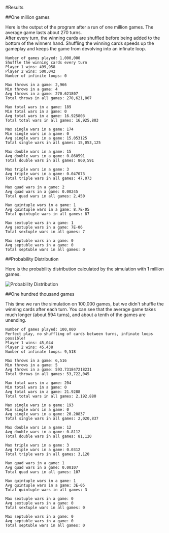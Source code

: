 #Results

##One million games

Here is the output of the program after a run of one million games.  The average game lasts about 270 turns.  
After every turn, the winning cards are shuffled before being added to the bottom of the winners hand.  Shuffling the winning cards speeds up the gameplay and keeps the game from devolving into an infinate loop.

    Number of games played: 1,000,000
    Shuffle the winning cards every turn
    Player 1 wins: 499,958
    Player 2 wins: 500,042
    Number of infinite loops: 0
    
    Max throws in a game: 2,966
    Min throws in a game: 4
    Avg throws in a game: 270.621807
    Total throws in all games: 270,621,807
    
    Max total wars in a game: 189
    Min total wars in a game: 0
    Avg total wars in a game: 16.925803
    Total total wars in all games: 16,925,803
    
    Max single wars in a game: 174
    Min single wars in a game: 0
    Avg single wars in a game: 15.053125
    Total single wars in all games: 15,053,125
    
    Max double wars in a game: 15
    Avg double wars in a game: 0.860591
    Total double wars in all games: 860,591
    
    Max triple wars in a game: 3
    Avg triple wars in a game: 0.047073
    Total triple wars in all games: 47,073
    
    Max quad wars in a game: 2
    Avg quad wars in a game: 0.00245
    Total quad wars in all games: 2,450
    
    Max quintuple wars in a game: 1
    Avg quintuple wars in a game: 8.7E-05
    Total quintuple wars in all games: 87
    
    Max sextuple wars in a game: 1
    Avg sextuple wars in a game: 7E-06
    Total sextuple wars in all games: 7
    
    Max septuble wars in a game: 0
    Avg septuble wars in a game: 0
    Total septuble wars in all games: 0

##Probability Distribution

Here is the probability distribution calculated by the simulation with 1 million games.

![Probability Distribution](http://i.imgur.com/GJrZyB0.png?1)

##One hundred thousand games

This time we ran the simulation on 100,000 games, but we didn't shuffle the winning cards after each turn.
You can see that the average game takes much longer (about 594 turns), and about a tenth of the games are unending.

    Number of games played: 100,000
    Perfect play, no shuffling of cards between turns, infinate loops possible!
    Player 1 wins: 45,044
    Player 2 wins: 45,438
    Number of infinate loops: 9,518
    
    Max throws in a game: 6,516
    Min throws in a game: 5
    Avg throws in a game: 593.731847218231
    Total throws in all games: 53,722,045
    
    Max total wars in a game: 204
    Min total wars in a game: 0
    Avg total wars in a game: 21.9288
    Total total wars in all games: 2,192,880
    
    Max single wars in a game: 193
    Min single wars in a game: 0
    Avg single wars in a game: 20.20837
    Total single wars in all games: 2,020,837
    
    Max double wars in a game: 12
    Avg double wars in a game: 0.8112
    Total double wars in all games: 81,120
    
    Max triple wars in a game: 3
    Avg triple wars in a game: 0.0312
    Total triple wars in all games: 3,120
    
    Max quad wars in a game: 1
    Avg quad wars in a game: 0.00107
    Total quad wars in all games: 107
    
    Max quintuple wars in a game: 1
    Avg quintuple wars in a game: 3E-05
    Total quintuple wars in all games: 3
    
    Max sextuple wars in a game: 0
    Avg sextuple wars in a game: 0
    Total sextuple wars in all games: 0
    
    Max septuble wars in a game: 0
    Avg septuble wars in a game: 0
    Total septuble wars in all games: 0
